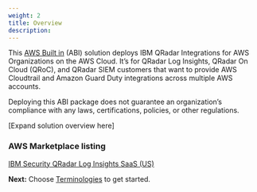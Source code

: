 ```yaml
---
weight: 2
title: Overview
description: 
---
```



This [AWS Built in](https://aws.amazon.com/partners/built-in-partner-solutions/) (ABI) solution deploys IBM QRadar Integrations for AWS Organizations on the AWS Cloud. It’s for QRadar Log Insights, QRadar On Cloud (QRoC), and QRadar SIEM customers that want to provide AWS Cloudtrail and Amazon Guard Duty integrations across multiple AWS accounts.

Deploying this ABI package does not guarantee an organization’s compliance with any laws, certifications, policies, or other regulations.


[Expand solution overview here]

### AWS Marketplace listing

[IBM Security QRadar Log Insights SaaS (US)](https://aws.amazon.com/marketplace/pp/prodview-p2llj6q6wlsq4)

**Next:** Choose [Terminologies](/terminologies/index.html) to get started.
